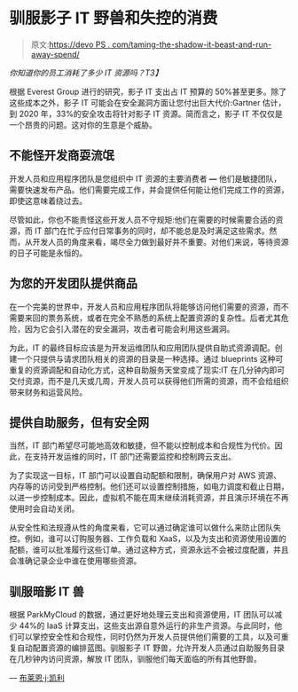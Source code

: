 # 驯服影子 IT 野兽和失控的消费

> 原文:[https://devo PS . com/taming-the-shadow-it-beast-and-run-away-spend/](https://devops.com/taming-the-shadow-it-beast-and-runaway-spend/)

*你知道你的员工消耗了多少 IT 资源吗？T3】*

根据 Everest Group 进行的研究，影子 IT 支出占 IT 预算的 50%甚至更多。除了这些成本之外，影子 IT 可能会在安全漏洞方面让您付出巨大代价:Gartner 估计，到 2020 年，33%的安全攻击将针对影子 IT 资源。简而言之，影子 IT 不仅仅是一个昂贵的问题。这对你的生意是个威胁。

## **不能怪开发商耍流氓**

开发人员和应用程序团队是您组织中 IT 资源的主要消费者 **—** 他们是敏捷团队，需要快速发布产品。他们需要完成工作，并会提供任何能让他们完成工作的资源，即使这意味着绕过去。

尽管如此，你也不能责怪这些开发人员不守规矩:他们在需要的时候需要合适的资源，而 IT 部门在忙于应付日常事务的同时，却不能总是及时满足这些需求。然而，从开发人员的角度来看，竭尽全力做到最好并不重要。对他们来说，等待资源的日子可能是永恒的。

## **为您的开发团队提供商品**

在一个完美的世界中，开发人员和应用程序团队将能够访问他们需要的资源，而不需要来回的票务系统，或者在完全不熟悉的系统上配置资源的复杂性。后者尤其危险，因为它会引入潜在的安全漏洞，攻击者可能会利用这些漏洞。

为此，IT 的最终目标应该是为开发运维团队和应用团队提供自助式资源调配。创建一个只提供与请求团队相关的资源的目录是一种选择。通过 blueprints 这种可重复的资源调配和自动化方式，这种自助服务天堂变成了现实:IT 在几分钟内即可交付资源，而不是几天或几周，开发人员可以获得他们所需的资源，而不会给组织带来财务和运营风险。

## **提供自助服务，但有安全网**

当然，IT 部门希望尽可能地高效和敏捷，但不能以控制成本和合规性为代价。因此，在支持开发运维的同时，IT 部门还需要监控和控制跨云支出。

为了实现这一目标，IT 部门可以设置自动配额和限制，确保用户对 AWS 资源、内存等的访问受到严格控制。他们还可以设置控制措施，如电力调度和截止日期，以进一步控制成本。因此，虚拟机不能在周末继续消耗资源，并且演示环境在不再使用时会自动关闭。

从安全性和法规遵从性的角度来看，它可以通过确定谁可以做什么来防止团队失控。例如，谁可以订购服务器、工作负载和 XaaS，以及为支出和资源使用设置的配额，谁可以批准履行这些订单。通过这种方式，资源永远不会被过度配置，并且会准确记录企业中谁在使用哪些资源。

## **驯服暗影 IT 兽**

根据 ParkMyCloud 的数据，通过更好地处理云支出和资源使用，IT 团队可以减少 44%的 IaaS 计算支出，这些支出源自意外运行的非生产资源。与此同时，他们可以掌控安全性和合规性，同时仍然为开发人员提供他们需要的工具，以及可重复自动配置资源的编排蓝图。驯服影子 IT 野兽，允许开发人员通过自助服务目录在几秒钟内访问资源，解放 IT 团队，驯服他们每天面临的所有其他野兽。

— [布莱恩·j·凯利](https://devops.com/author/brian-j-kelly/)